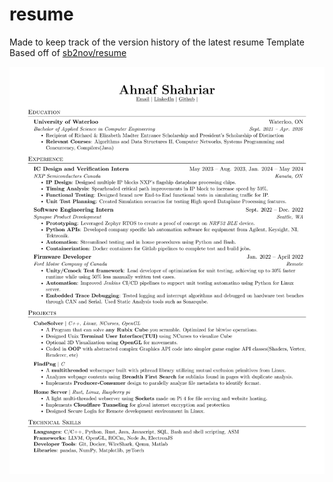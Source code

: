 # resume
Made to keep track of the version history of the latest resume
Template Based off of [sb2nov/resume](https://github.com/sb2nov/resume/)

![Resume Preview](resume.png)
